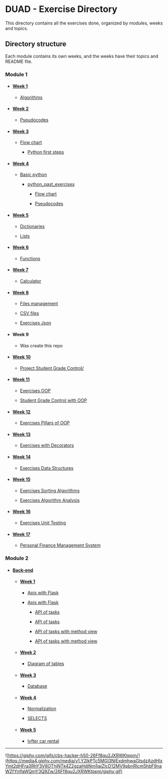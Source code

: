 # DUAD - Exercise Directory

This directory contains all the exercises done, organized by modules, weeks and topics.

## Directory structure

Each module contains its own weeks, and the weeks have their topics and README file.

### Module 1

- #### [Week 1](/M1/S1/README.md)

  - [Algorithms](/M1/S1/algorithms/)

- #### [Week 2](/M1/S2/README.md)

  - [Pseudocodes](/M1/S2/pseudocodes/)

- #### [Week 3](/M1/S3/README.md)

  - [Flow chart](/M1/S3/flow_chart/)

    - [Python first steps](/M1/S3/python_first_steps/)

- #### [Week 4](/M1/S4/README.md)

  - [Basic python](/M1/S4/basic_python/)

    - [python_past_exercises](/M1/S4/python_past_exercises/)

      - [Flow chart](/M1/S4/python_past_exercises/flow_chart/)

      - [Pseudocodes](/M1/S4/python_past_exercises/pseudocodes/)
  
- #### [Week 5](/M1/S5/README.md)

  - [Dictionaries](/M1/S5/dictionaries/)

  - [Lists](/M1/S5/lists/)

- #### [Week 6](/M1/S6/README.md)

  - [Functions](/M1/S6/functions/)

- #### [Week 7](/M1/S7/README.md)

  - [Calculator](/M1/S7/calculator/)

- #### [Week 8](/M1/S8/README.md)

  - [Files management](/M1/S8/files_management/)

  - [CSV files](/M1/S8/files_csv/)

  - [Exercises Json](/M1/S8/exercises_json/)

- #### Week 9

  - Was create this repo

- #### [Week 10](M1/S10/README.md)

  - [Project Student Grade Control/](/M1/S10/project/)

- #### [Week 11](/M1/S11/README.md)

  - [Exercises OOP](/M1/S11/OOP/)

  - [Student Grade Control with OOP](/M1/S11/project/)

- #### [Week 12](/M1/S12/README.md)

  - [Exercises Pillars of OOP](/M1/S12/pillars_oop/)

- #### [Week 13](/M1/S13/README.md)

  - [Exercises with Decorators](/M1/S13/decorators/)

- #### [Week 14](/M1/S14/README.md)

  - [Exercises Data Structures](/M1/S14/data_structure/)

- #### [Week 15](/M1/S15/README.md)

  - [Exercises Sorting Algorithms](/M1/S15/sorting_algorithms/)

  - [Exercises Algorithm Analysis](/M1/S15/algorithm_analysis/)

- #### [Week 16](/M1/S16/README.md)

  - [Exercises Unit Testing](/M1/S15/unit_testing/)

- #### [Week 17](/M1/S17/README.md)

  - [Personal Finance Management System](/M1/S17/finance_management/)

### Module 2

- #### [Back-end](/M2/Back-end/)

  - #### [Week 1](/M2/Back-end/S1/README.md)

    - [Apis with Flask](/M2/Back-end/S1/exercises_flask/)
    - [Apis with Flask](/M2/Back-end/S1/exercises_flask/)

      - [API of tasks](/M2/Back-end/S1/exercises_flask/task_exercises/)
      - [API of tasks](/M2/Back-end/S1/exercises_flask/task_exercises/)

      - [API of tasks with method view](/M2/Back-end/S1/exercises_flask/task_exercises_method_view/)
      - [API of tasks with method view](/M2/Back-end/S1/exercises_flask/task_exercises_method_view/)

  - #### [Week 2](/M2/Back-end/S2/README.md)

    - [Diagram of tables](/M2/Back-end/S2/Diagrams/)

  - #### [Week 3](/M2/Back-end/S3/README.md)

    - [Database](/M2/Back-end/S3/Database/)

  - #### [Week 4](/M2/Back-end/S4/README.MD)
    
    - [Normalization](/M2/Back-end/S4/README.MD)

    - [SELECTS](/M2/Back-end/S4/library.sql)

  - #### [Week 5](/M2/Back-end/S5/README.md)

    - [lyfter car rental](/M2/Back-end/S5/lyfter_car_rental/main.py)
---
![https://giphy.com/gifs/cbs-hacker-h50-26Ff8qu2JXRWKtppm/](https://media4.giphy.com/media/v1.Y2lkPTc5MGI3NjExdmhwaGtsdzAzdHlxYmt2dHFra3RhY3V6OThjNTk4Z2gzaHdjNm1iaiZlcD12MV9pbnRlcm5hbF9naWZfYnlfaWQmY3Q9Zw/26Ff8qu2JXRWKtppm/giphy.gif)
